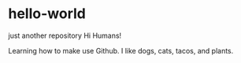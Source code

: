 # hello-world
just another repository
Hi Humans!

Learning how to make use Github. I like dogs, cats, tacos, and plants. 
